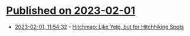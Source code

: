 # [Published on 2023-02-01](index.md)

* [2023-02-01, 11:54:32](https://news.ycombinator.com/item?id=34609308) - [Hitchmap: Like Yelp, but for Hitchhiking Spots](https://hitchmap.com)
